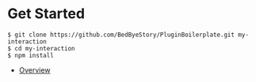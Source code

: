 # Get Started

```
$ git clone https://github.com/BedByeStory/PluginBoilerplate.git my-interaction
$ cd my-interaction
$ npm install
```

* [Overview](overview.md)
